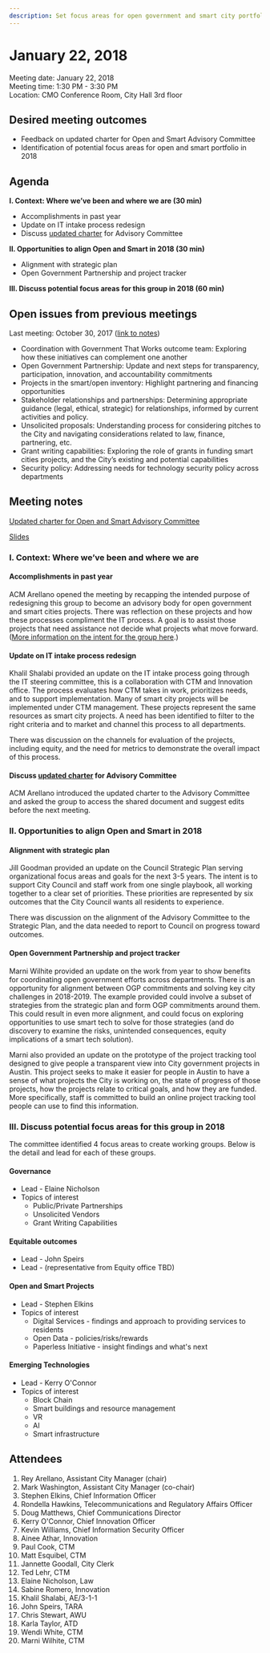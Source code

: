 ```yaml
---
description: Set focus areas for open government and smart city portfolio in 2018
---
```


# January 22, 2018

Meeting date: January 22, 2018  
Meeting time: 1:30 PM - 3:30 PM  
Location: CMO Conference Room, City Hall 3rd floor

## **Desired meeting outcomes**

* Feedback on updated charter for Open and Smart Advisory Committee
* Identification of potential focus areas for open and smart portfolio in 2018

## **Agenda**

**I. Context: Where we’ve been and where we are \(30 min\)**

* Accomplishments in past year
* Update on IT intake process redesign
* Discuss [updated charter](https://docs.google.com/document/d/1fwKLo_9YXwOKRKyaOxN1Wxc6i8cirTH24qIVpYsVW2E/edit#heading=h.iowb35jq3bpq) for Advisory Committee

**II. Opportunities to align Open and Smart in 2018 \(30 min\)**

* Alignment with strategic plan
* Open Government Partnership and project tracker

**III. Discuss potential focus areas for this group in 2018 \(60 min\)**

## **Open issues from previous meetings**

Last meeting: October 30, 2017 \([link to notes](https://docs.google.com/document/d/176qmebDBdddro4UoHpZco6AzOf4X8cC4zWkwjj2cnd4/edit?usp=sharing)\)

* Coordination with Government That Works outcome team: Exploring how these initiatives can complement one another
* Open Government Partnership: Update and next steps for transparency, participation, innovation, and accountability commitments
* Projects in the smart/open inventory: Highlight partnering and financing opportunities
* Stakeholder relationships and partnerships: Determining appropriate guidance \(legal, ethical, strategic\) for relationships, informed by current activities and policy.
* Unsolicited proposals: Understanding process for considering pitches to the City and navigating considerations related to law, finance, partnering, etc.
* Grant writing capabilities: Exploring the role of grants in funding smart cities projects, and the City’s existing and potential capabilities
* Security policy: Addressing needs for technology security policy across departments

## Meeting notes

[Updated charter for Open and Smart Advisory Committee](https://docs.google.com/document/d/1fwKLo_9YXwOKRKyaOxN1Wxc6i8cirTH24qIVpYsVW2E/edit#heading=h.iowb35jq3bpq)

[Slides](https://docs.google.com/presentation/d/e/2PACX-1vR29pA_52oWb6LanAlNWhTTl9MYMpuE87MTew0NtU7uR2ERs32jikKc-JSqLCgYoMqN7e4ib4iOna7g/pub?start=false&loop=false&delayms=3000)

### **I. Context: Where we’ve been and where we are**

#### **Accomplishments in past year**

ACM Arellano opened the meeting by recapping the intended purpose of redesigning this group to become an advisory body for open government and smart cities projects.  There was reflection on these projects and how these processes compliment the IT process. A goal is to assist those projects that need assistance not decide what projects what move forward. \([More information on the intent for the group here](https://opengovpartnership.bloomfire.com/series/35086/posts/1360071).\)

#### **Update on IT intake process redesign**

Khalil Shalabi provided an update on the IT intake process going through the IT steering committee, this is a collaboration with CTM and Innovation office. The process evaluates how CTM takes in work, prioritizes needs, and to support implementation. Many of smart city projects will be implemented under CTM management.  These projects represent the same resources as smart city projects. A need has been identified to filter to the right criteria and to market and channel this process to all departments.

There was discussion on the channels for evaluation of the projects, including equity, and the need for metrics to demonstrate the overall impact of this process.

#### **Discuss** [**updated charter**](https://docs.google.com/document/d/1fwKLo_9YXwOKRKyaOxN1Wxc6i8cirTH24qIVpYsVW2E/edit#heading=h.iowb35jq3bpq) **for Advisory Committee**

ACM Arellano introduced the updated charter to the Advisory Committee and asked the group to access the shared document and suggest edits before the next meeting.

### **II. Opportunities to align Open and Smart in 2018**

#### **Alignment with strategic plan**

Jill Goodman provided an update on the Council Strategic Plan serving organizational focus areas and goals for the next 3-5 years.  The intent is to support City Council and staff work from one single playbook, all working together to a clear set of priorities. These priorities are represented by six outcomes that the City Council wants all residents to experience.

There was discussion on the alignment of the Advisory Committee to the Strategic Plan, and the data needed to report to Council on progress toward outcomes.

#### **Open Government Partnership and project tracker**

Marni Wilhite provided an update on the work from year to show benefits for coordinating open government efforts across departments.  There is an opportunity for alignment between OGP commitments and solving key city challenges in 2018-2019. The example provided could involve a subset of strategies from the strategic plan and form OGP commitments around them.  This could result in even more alignment, and could focus on exploring opportunities to use smart tech to solve for those strategies \(and do discovery to examine the risks, unintended consequences, equity implications of a smart tech solution\).

Marni also provided an update on the prototype of the project tracking tool designed to give people a transparent view into City government projects in Austin.  This project seeks to make it easier for people in Austin to have a sense of what projects the City is working on, the state of progress of those projects, how the projects relate to critical goals, and how they are funded. More specifically, staff is committed to build an online project tracking tool people can use to find this information.

### **III. Discuss potential focus areas for this group in 2018**

The committee identified 4 focus areas to create working groups. Below is the detail and lead for each of these groups.

#### **Gov**ernance

* Lead - Elaine Nicholson
* Topics of interest
  * Public/Private Partnerships
  * Unsolicited Vendors
  * Grant Writing Capabilities

#### Equitable outcomes

* Lead - John Speirs
* Lead - \(representative from Equity office TBD\)

#### **Open and Smart Projects**

* Lead - Stephen Elkins
* Topics of interest
  * Digital Services - findings and approach to providing services to residents
  * Open Data - policies/risks/rewards
  * Paperless Initiative - insight findings and what's next

#### Emerging Technologies

* Lead - Kerry O'Connor
* Topics of interest
  * Block Chain
  * Smart buildings and resource management
  * VR
  * AI
  * Smart infrastructure

## Attendees

1. Rey Arellano, Assistant City Manager \(chair\)
2. Mark Washington, Assistant City Manager \(co-chair\)
3. Stephen Elkins, Chief Information Officer
4. Rondella Hawkins, Telecommunications and Regulatory Affairs Officer
5. Doug Matthews, Chief Communications Director
6. Kerry O'Connor, Chief Innovation Officer
7. Kevin Williams, Chief Information Security Officer
8. Ainee Athar, Innovation
9. Paul Cook, CTM
10. Matt Esquibel, CTM
11. Jannette Goodall, City Clerk
12. Ted Lehr, CTM
13. Elaine Nicholson, Law
14. Sabine Romero, Innovation
15. Khalil Shalabi, AE/3-1-1
16. John Speirs, TARA
17. Chris Stewart, AWU
18. Karla Taylor, ATD
19. Wendi White, CTM
20. Marni Wilhite, CTM

